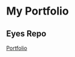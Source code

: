 # My Portfolio

## Eyes Repo
<a href="https://operator13.github.io/](https://github.com/operator13/operator13.github.io)https://github.com/operator13/operator13.github.io"> Portfolio </a>

